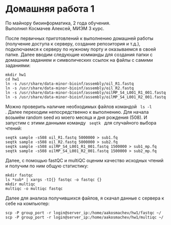 # Домашняя работа 1
По майнору биоинформатика, 2 года обучения.  
Выполнил Космачев Алексей, МИЭМ 3 курс.

После первичных приготовлений к выполнению домашней работы (получение доступа к серверу, создание репозитория и т.д.), подключаемся к серверу по нужному порту и оказываемся в своей папке. Далее вводим следующие комманды для создания папки с домашним заданием и символических ссылок на файлы с самими заданиями:  

    mkdir hw1
    cd hw1
    ln -s /usr/share/data-minor-bioinf/assembly/oil_R1.fastq
    ln -s /usr/share/data-minor-bioinf/assembly/oil_R2.fastq
    ln -s /usr/share/data-minor-bioinf/assembly/oilMP_S4_L001_R1_001.fastq
    ln -s /usr/share/data-minor-bioinf/assembly/oilMP_S4_L001_R2_001.fastq

Moжно проверить наличие необходимых файлов командой <code> ls -l </code>. Далее переходим непосредственно к выполнению. Для начала возьмём random seed из моего месяца и дня рождения (508). И запустим с этими данными команду <code> seqtk </code> для случайного выбора чтений:

    seqtk sample -s508 oil_R1.fastq 5000000 > sub1.fq
    seqtk sample -s508 oil_R2.fastq 5000000 > sub2.fq
    seqtk sample -s508 oilMP_S4_L001_R1_001.fastq 1500000 > sub1_mp.fq
    seqtk sample -s508 oilMP_S4_L001_R2_001.fastq 1500000 > sub2_mp.fq

Далее, с помощью fastQC и multiQC оценим качество исходных чтений и получим по ним общую статистику:

    mkdir fastqc
    ls *sub* | xargs -tI{} fastqc -o fastqc {}
    mkdir multiqc
    multiqc -o multiqc fastqc

Далее для анализа получившихся файлов, я скачал данные с сервера к себе на компьютер:

    scp -P group_port -r login@server_ip:/home/aakosmachev/hw1/fastqc ~/
    scp -P group_port -r login@server_ip:/home/aakosmachev/hw1/multiqc ~/
